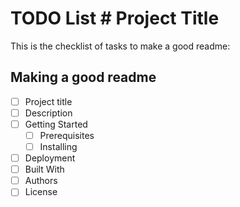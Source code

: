 # TODO List # Project Title
This is the checklist of tasks to make a good readme:
## Making a good readme
- [ ] Project title
- [ ] Description
- [ ] Getting Started
    - [ ] Prerequisites
    - [ ] Installing
- [ ] Deployment
- [ ] Built With
- [ ] Authors
- [ ] License